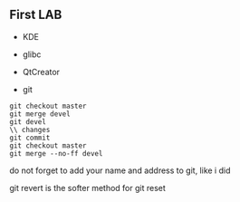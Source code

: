## First LAB

+ KDE

+ glibc

+ QtCreator

+ git
```
git checkout master
git merge devel
git devel
\\ changes
git commit
git checkout master 
git merge --no-ff devel
```

do not forget to add your name and address to git, like i did

git revert is the softer method for git reset
